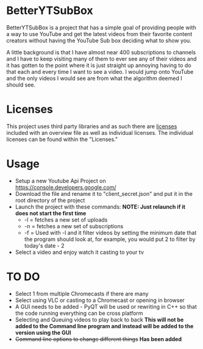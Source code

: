 # BetterYTSubBox

BetterYTSubBox is a project that has a simple goal of providing people with a way to use YouTube and get the latest videos from their favorite content creators without having the YouTube Sub box deciding what to show you.

A little background is that I have almost near 400 subscriptions to channels and I have to keep visiting many of them to ever see any of their videos and it has gotten to the point where it is just straight up annoying having to do that each and every time I want to see a video. I would jump onto YouTube and the only videos I would see are from what the algorithm deemed I should see.

# Licenses

This project uses third party libraries and as such there are [licenses](THIRD-PARTY-LICENSES.txt) included with an overview file as well as individual licenses. The individual licenses can be found within the "Licenses."

# Usage

* Setup a new Youtube Api Project on https://console.developers.google.com/
* Download the file and rename it to "client_secret.json" and put it in the root directory of the project
* Launch the project with these commands: **NOTE: Just relaunch if it does not start the first time**
  * -l = fetches a new set of uploads
  * -n = fetches a new set of subscriptions
  * -f = Used with -l and it filter videos by setting the minimum date that the program should look at, for example, you would put 2 to filter by today's date - 2
* Select a video and enjoy watch it casting to your tv

# TO DO

- Select 1 from multiple Chromecasts if there are many
- Select using VLC or casting to a Chromecast or opening in browser
- A GUI needs to be added - PyQT will be used or rewriting in C++ so that the code running everything can be cross platform
- Selecting and Queuing videos to play back to back **This will not be added to the Command line program and instead will be added to the version using the GUI**
- ~~Command line options to change different things~~ **Has been added**
